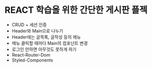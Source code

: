 # REACT 학습을 위한 간단한 게시판 플젝

- CRUD + 세션 인증
- Header와 Main으로 나누기
- Header에는 글목록, 글작성 등의 메뉴
- 메뉴 클릭할 때마다 Main의 컴포넌트 변경
- 로그인 안하면 아무것도 못하게 하기
- React-Router-Dom
- Styled-Components